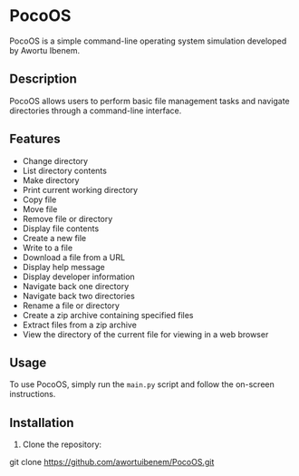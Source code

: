 # PocoOS

PocoOS is a simple command-line operating system simulation developed by Awortu Ibenem.

## Description

PocoOS allows users to perform basic file management tasks and navigate directories through a command-line interface.

## Features

- Change directory
- List directory contents
- Make directory
- Print current working directory
- Copy file
- Move file
- Remove file or directory
- Display file contents
- Create a new file
- Write to a file
- Download a file from a URL
- Display help message
- Display developer information
- Navigate back one directory
- Navigate back two directories
- Rename a file or directory
- Create a zip archive containing specified files
- Extract files from a zip archive
- View the directory of the current file for viewing in a web browser

## Usage

To use PocoOS, simply run the `main.py` script and follow the on-screen instructions.

## Installation

1. Clone the repository:

git clone https://github.com/awortuibenem/PocoOS.git
